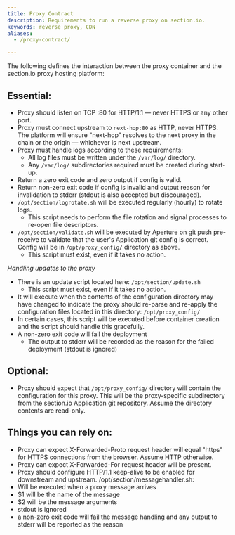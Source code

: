 ```yaml
---
title: Proxy Contract
description: Requirements to run a reverse proxy on section.io.
keywords: reverse proxy, CDN
aliases:
  - /proxy-contract/

---
```


The following defines the interaction between the proxy container and the section.io proxy hosting platform:

## Essential:

* Proxy should listen on TCP :80 for HTTP/1.1 — never HTTPS or any other port. 
* Proxy must connect upstream to `next-hop:80` as HTTP, never HTTPS. The platform will ensure "next-hop" resolves to the next proxy in the chain or the origin — whichever is next upstream.
* Proxy must handle logs according to these requirements:  
   * All log files must be written under the `/var/log/` directory. 
   * Any `/var/log/` subdirectories required must be created during start-up.
* Return a zero exit code and zero output if config is valid.
* Return non-zero exit code if config is invalid and output reason for invalidation to stderr (stdout is also accepted but discouraged).
* `/opt/section/logrotate.sh` will be executed regularly (hourly) to rotate logs. 
  * This script needs to perform the file rotation and signal processes to re-open file descriptors.
* `/opt/section/validate.sh` will be executed by Aperture on git push pre-receive to validate that the user's Application git config is correct. Config will be in `/opt/proxy_config/` directory as above.
  * This script must exist, even if it takes no action.

*Handling updates to the proxy*

 * There is an update script located here: `/opt/section/update.sh`
   * This script must exist, even if it takes no action.
 * It will execute when the contents of the configuration directory may have changed to indicate the proxy should re-parse and re-apply the configuration files located in this directory: `/opt/proxy_config/`
 * In certain cases, this script will be executed before container creation and the script should handle this gracefully.
 * A non-zero exit code will fail the deployment
   * The output to stderr will be recorded as the reason for the failed deployment (stdout is ignored)

## Optional:

 * Proxy should expect that `/opt/proxy_config/` directory will contain the configuration for this proxy. This will be the proxy-specific subdirectory from the section.io Application git repository. Assume the directory contents are read-only.

## Things you can rely on:

 * Proxy can expect X-Forwarded-Proto request header will equal "https" for HTTPS connections from the browser. Assume HTTP otherwise.
 * Proxy can expect X-Forwarded-For request header will be present.
 * Proxy should configure HTTP/1.1 keep-alive to be enabled for downstream and upstream.
/opt/section/messagehandler.sh:
 * Will be executed when a proxy message arrives
 * $1 will be the name of the message
 * $2 will be the message arguments
 * stdout is ignored
 * a non-zero exit code will fail the message handling and any output to stderr will be reported as the reason
